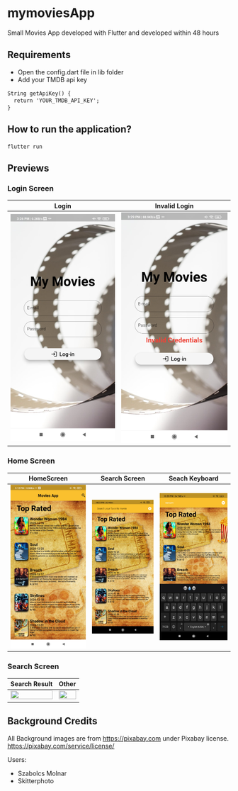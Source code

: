 # mymoviesApp
Small Movies App developed with Flutter and developed within 48 hours



## Requirements ##

- Open the config.dart file in lib folder
- Add your TMDB api key

```
String getApiKey() {
  return 'YOUR_TMDB_API_KEY';
}
```


## How to run the application? ##

  

```
flutter run
```

## Previews ##

### Login Screen ###

| Login     | Invalid Login |
| ---      | ---       |
| <img src="/demoImages/LogIn_Page.jpg" width="100%" height="100%"> |<img src="/demoImages/LogIn_Invalid_Page.jpg" width="100%" height="100%">|

### Home Screen ###

| HomeScreen     | Search Screen | Seach Keyboard |
| ---      | ---       | ---       |
| <img src="/demoImages/Home_Page.jpg" width="100%" height="100%"> |<img src="/demoImages/Home_Page_Search_1.jpg" width="100%" height="100%">|<img src="/demoImages/Home_Page_Search_2.jpg" width="100%" height="100%">|


### Search Screen ###

| Search Result     | Other |
| ---      | ---       |
| <img src="/demoImages/Search_Page.jpg.jpg" width="100%" height="100%"> |<img src="/demoImages/Search_Page.jpg.jpg" width="100%" height="100%">|


## Background Credits ###

All Background images are from https://pixabay.com under Pixabay license. https://pixabay.com/service/license/

Users: 
- Szabolcs Molnar
- Skitterphoto

